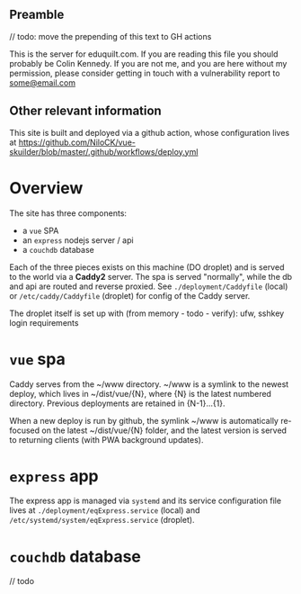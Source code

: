 ## Preamble

// todo: move the prepending of this text to GH actions

This is the server for eduquilt.com. If you are reading this file you should probably be Colin Kennedy. If you are not me, and you are here without my permission, please consider getting in touch with a vulnerability report to some@email.com

## Other relevant information

This site is built and deployed via a github action, whose configuration lives at
https://github.com/NiloCK/vue-skuilder/blob/master/.github/workflows/deploy.yml

# Overview

The site has three components:

- a `vue` SPA
- an `express` nodejs server / api
- a `couchdb` database

Each of the three pieces exists on this machine (DO droplet) and is served to the world via a **Caddy2** server. The spa is served "normally", while the db and api are routed and reverse proxied. See `./deployment/Caddyfile` (local) or `/etc/caddy/Caddyfile` (droplet) for config of the Caddy server.

The droplet itself is set up with (from memory - todo - verify): ufw, sshkey login requirements

# `vue` spa

Caddy serves from the ~/www directory. ~/www is a symlink to the newest deploy, which lives in
~/dist/vue/{N}, where {N} is the latest numbered directory. Previous deployments are retained in {N-1}...{1}.

When a new deploy is run by github, the symlink ~/www is automatically re-focused on the latest ~/dist/vue/{N} folder, and the latest version is served to returning clients (with PWA background updates).

# `express` app

The express app is managed via `systemd` and its service configuration file lives at `./deployment/eqExpress.service` (local) and `/etc/systemd/system/eqExpress.service` (droplet).

# `couchdb` database

// todo
